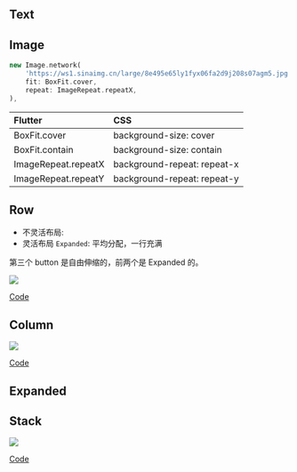 ## Text

## Image

```dart
new Image.network(
    'https://ws1.sinaimg.cn/large/8e495e65ly1fyx06fa2d9j208s07agm5.jpg',
    fit: BoxFit.cover,
    repeat: ImageRepeat.repeatX,
),
```

| Flutter | CSS |
| :-- | :-- |
| BoxFit.cover | background-size: cover |
| BoxFit.contain | background-size: contain |
| ImageRepeat.repeatX | background-repeat: repeat-x |
| ImageRepeat.repeatY | background-repeat: repeat-y |

## Row

* 不灵活布局:
* 灵活布局 `Expanded`: 平均分配，一行充满

第三个 button 是自由伸缩的，前两个是 Expanded 的。

![](https://github-riskers-blog.oss-cn-qingdao.aliyuncs.com/20190106204815.png?x-oss-process=style/width)

[Code](https://gist.github.com/riskers/ee71c1754117981bf7358359b390ff4e#file-row-dart)

## Column

![](https://github-riskers-blog.oss-cn-qingdao.aliyuncs.com/20190106210938.png?x-oss-process=style/width)

[Code](https://gist.github.com/riskers/ee71c1754117981bf7358359b390ff4e#file-column-dart)

## Expanded

## Stack

![](https://github-riskers-blog.oss-cn-qingdao.aliyuncs.com/20190106213438.png?x-oss-process=style/width)

[Code](https://gist.github.com/riskers/ee71c1754117981bf7358359b390ff4e#file-stack-dart)

